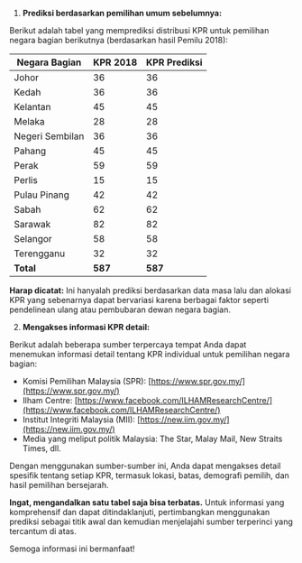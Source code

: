 
1. **Prediksi berdasarkan pemilihan umum sebelumnya:**

Berikut adalah tabel yang memprediksi distribusi KPR untuk pemilihan negara bagian berikutnya (berdasarkan hasil Pemilu 2018):

| Negara Bagian   | KPR 2018 | KPR Prediksi |
| --------------- | -------- | ------------ |
| Johor           | 36       | 36           |
| Kedah           | 36       | 36           |
| Kelantan        | 45       | 45           |
| Melaka          | 28       | 28           |
| Negeri Sembilan | 36       | 36           |
| Pahang          | 45       | 45           |
| Perak           | 59       | 59           |
| Perlis          | 15       | 15           |
| Pulau Pinang    | 42       | 42           |
| Sabah           | 62       | 62           |
| Sarawak         | 82       | 82           |
| Selangor        | 58       | 58           |
| Terengganu      | 32       | 32           |
| **Total**       | **587**  | **587**      |

**Harap dicatat:** Ini hanyalah prediksi berdasarkan data masa lalu dan alokasi KPR yang sebenarnya dapat bervariasi karena berbagai faktor seperti pendelinean ulang atau pembubaran dewan negara bagian.

2. **Mengakses informasi KPR detail:**

Berikut adalah beberapa sumber terpercaya tempat Anda dapat menemukan informasi detail tentang KPR individual untuk pemilihan negara bagian:

* Komisi Pemilihan Malaysia (SPR): [https://www.spr.gov.my/](https://www.spr.gov.my/)
* Ilham Centre: [https://www.facebook.com/ILHAMResearchCentre/](https://www.facebook.com/ILHAMResearchCentre/)
* Institut Integriti Malaysia (MII): [https://new.iim.gov.my/](https://new.iim.gov.my/)
* Media yang meliput politik Malaysia: The Star, Malay Mail, New Straits Times, dll.

Dengan menggunakan sumber-sumber ini, Anda dapat mengakses detail spesifik tentang setiap KPR, termasuk lokasi, batas, demografi pemilih, dan hasil pemilihan bersejarah.

**Ingat, mengandalkan satu tabel saja bisa terbatas.** Untuk informasi yang komprehensif dan dapat ditindaklanjuti, pertimbangkan menggunakan prediksi sebagai titik awal dan kemudian menjelajahi sumber terperinci yang tercantum di atas.

Semoga informasi ini bermanfaat!
